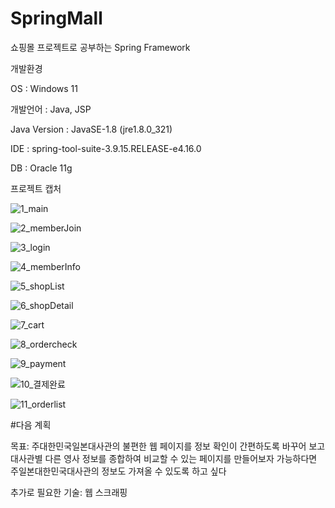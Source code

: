 # SpringMall

쇼핑몰 프로젝트로 공부하는 Spring Framework

개발환경

OS : Windows 11

개발언어 : Java, JSP

Java Version : JavaSE-1.8 (jre1.8.0_321)

IDE : spring-tool-suite-3.9.15.RELEASE-e4.16.0

DB : Oracle 11g

프로젝트 캡처

![1_main](https://user-images.githubusercontent.com/98327681/179440955-ff6f7648-fcb1-4407-9b63-101c8037770d.png)


![2_memberJoin](https://user-images.githubusercontent.com/98327681/179440958-a0373998-e203-4769-b376-d4390182e30f.png)


![3_login](https://user-images.githubusercontent.com/98327681/179440959-a87d1918-0eea-438d-a1d0-c1bda0fb2c18.png)


![4_memberInfo](https://user-images.githubusercontent.com/98327681/179440961-02aadaad-2fe6-4eb5-a7a3-6353f0677da3.png)


![5_shopList](https://user-images.githubusercontent.com/98327681/179440963-486db09f-927f-4b81-8a3d-698dc79ab7a6.png)


![6_shopDetail](https://user-images.githubusercontent.com/98327681/179440966-23666b56-83a7-4074-8497-0d8ff4cb9609.png)


![7_cart](https://user-images.githubusercontent.com/98327681/179440967-e87b4e23-6a42-4b87-af36-8771bfc15afc.png)


![8_ordercheck](https://user-images.githubusercontent.com/98327681/179440970-b716446f-5155-4428-aa77-235486272c86.png)


![9_payment](https://user-images.githubusercontent.com/98327681/179440971-ac60a548-c905-4258-91bf-2dbb61e3f5aa.png)


![10_결제완료](https://user-images.githubusercontent.com/98327681/179440974-82696780-7def-4b99-8abc-ee294ea6542a.png)


![11_orderlist](https://user-images.githubusercontent.com/98327681/179440975-b56b7ec4-7ce9-4576-8e99-ac5dc2de1d6e.png)



#다음 계획

목표: 주대한민국일본대사관의 불편한 웹 페이지를 정보 확인이 간편하도록 바꾸어 보고
대사관별 다른 영사 정보를 종합하여 비교할 수 있는 페이지를 만들어보자
가능하다면 주일본대한민국대사관의 정보도 가져올 수 있도록 하고 싶다

추가로 필요한 기술:
웹 스크래핑
